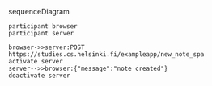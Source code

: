 sequenceDiagram

    participant browser
    participant server

    browser->>server:POST https://studies.cs.helsinki.fi/exampleapp/new_note_spa
    activate server
    server-->>browser:{"message":"note created"}
    deactivate server
